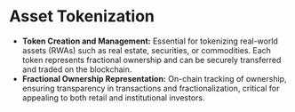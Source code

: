 # Asset Tokenization

* **Token Creation and Management:** Essential for tokenizing real-world assets (RWAs) such as real estate, securities, or commodities. Each token represents fractional ownership and can be securely transferred and traded on the blockchain.
* **Fractional Ownership Representation:** On-chain tracking of ownership, ensuring transparency in transactions and fractionalization, critical for appealing to both retail and institutional investors.
